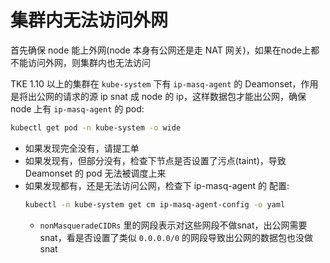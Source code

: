 # 集群内无法访问外网

首先确保 node 能上外网(node 本身有公网还是走 NAT 网关)，如果在node上都不能访问外网，则集群内也无法访问

TKE 1.10 以上的集群在 `kube-system` 下有 `ip-masq-agent` 的 Deamonset，作用是将出公网的请求的源 ip snat 成 node 的 ip，这样数据包才能出公网，确保 node 上有 `ip-masq-agent` 的 pod:
``` bash
kubectl get pod -n kube-system -o wide
```

- 如果发现完全没有，请提工单
- 如果发现有，但部分没有，检查下节点是否设置了污点(taint)，导致 Deamonset 的 pod 无法被调度上来
- 如果发现都有，还是无法访问公网，检查下 ip-masq-agent 的 配置:
  ``` bash
  kubectl -n kube-system get cm ip-masq-agent-config -o yaml
  ```
  - `nonMasqueradeCIDRs` 里的网段表示对这些网段不做snat，出公网需要snat，看是否设置了类似 `0.0.0.0/0` 的网段导致出公网的数据包也没做snat